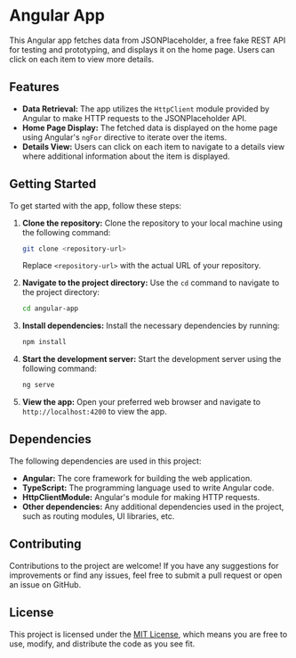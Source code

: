# Angular App

This Angular app fetches data from JSONPlaceholder, a free fake REST API for testing and prototyping, and displays it on the home page. Users can click on each item to view more details.

## Features

- **Data Retrieval:** The app utilizes the `HttpClient` module provided by Angular to make HTTP requests to the JSONPlaceholder API.
- **Home Page Display:** The fetched data is displayed on the home page using Angular's `ngFor` directive to iterate over the items.
- **Details View:** Users can click on each item to navigate to a details view where additional information about the item is displayed.

## Getting Started

To get started with the app, follow these steps:

1. **Clone the repository:** Clone the repository to your local machine using the following command:

    ```bash
    git clone <repository-url>
    ```

    Replace `<repository-url>` with the actual URL of your repository.

2. **Navigate to the project directory:** Use the `cd` command to navigate to the project directory:

    ```bash
    cd angular-app
    ```

3. **Install dependencies:** Install the necessary dependencies by running:

    ```bash
    npm install
    ```

4. **Start the development server:** Start the development server using the following command:

    ```bash
    ng serve
    ```

5. **View the app:** Open your preferred web browser and navigate to `http://localhost:4200` to view the app.

## Dependencies

The following dependencies are used in this project:

- **Angular:** The core framework for building the web application.
- **TypeScript:** The programming language used to write Angular code.
- **HttpClientModule:** Angular's module for making HTTP requests.
- **Other dependencies:** Any additional dependencies used in the project, such as routing modules, UI libraries, etc.

## Contributing

Contributions to the project are welcome! If you have any suggestions for improvements or find any issues, feel free to submit a pull request or open an issue on GitHub.

## License

This project is licensed under the [MIT License](LICENSE), which means you are free to use, modify, and distribute the code as you see fit.
